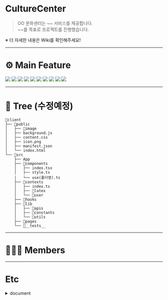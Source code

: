 # CultureCenter
> OO 문화센터는 ~~ 서비스를 제공합니다. <br>
~~를 목표로 프로젝트를 진행했습니다.

※ 더 자세한 내용은 Wiki를 확인해주세요!

***
# ⚙ Main Feature
<img src="https://img.shields.io/badge/HTML5-E34F26?style=flat-square&logo=HTML5&logoColor=white"/> <img src="https://img.shields.io/badge/CSS3-1572B6?style=flat-square&logo=CSS3&logoColor=white"/>
<img src="https://img.shields.io/badge/JSON-000000?style=flat-square&logo=JSON&logoColor=white"/>
<img src="https://img.shields.io/badge/JavaScript-F7DF1E?style=flat-square&logo=JavaScript&logoColor=white"/>
<img src="https://img.shields.io/badge/jQuery-0769AD?style=flat-square&logo=jQuery&logoColor=white"/>
<img src="https://img.shields.io/badge/Java-13ADC7?style=flat-square&logo=Java&logoColor=white"/>
<img src="https://img.shields.io/badge/Spring-6DB33F?style=flat-square&logo=Spring&logoColor=white"/>
<img src="https://img.shields.io/badge/ApacheTomcat-F8DC75?style=flat-square&logo=ApacheTomcat&logoColor=white"/>
<img src="https://img.shields.io/badge/Oracle-F80000?style=flat-square&logo=Oracle&logoColor=white"/>
<img src="https://img.shields.io/badge/GitHub-181717?style=flat-square&logo=GitHub&logoColor=white"/>






***
# 📁 Tree (수정예정)
~~~
📁client  
├── 📁public
│   ├── 📁image    
│   ├── background.js  
│   ├── content.css
│   ├── icon.png
│   ├── manifest.json
│   └── index.html
└── 📁src
    ├── App
    ├── 📁components  
    │   ├── index.tsx   
    │   ├── style.ts
    │   └── use(폴더명).ts
    ├── 📁contexts
    │   ├── index.ts   
    │   ├── 📁latex
    │   └── 📁user
    ├── 📁hooks
    ├── 📁lib  
    │   ├── 📁apis
    │   ├── 📁constants
    │   └── 📁utils
    ├── 📁pages
    └── 📁__tests__  
~~~




***
# 👩🏻‍💻 Members



***
# Etc
<details>
  <summary>document</summary>
  <div markdown="1">
    ex01
  </div>
  <div markdown="2">
    ex02
  </div>
</details>
